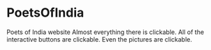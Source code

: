 # PoetsOfIndia
 Poets of India website
Almost everything there is clickable. All of the interactive buttons are clickable. Even the pictures are clickable.
